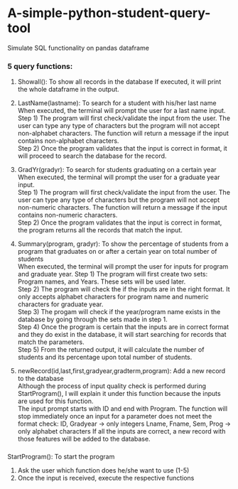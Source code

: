 # A-simple-python-student-query-tool
Simulate SQL functionality on pandas dataframe

### 5 query functions:
1. Showall(): To show all records in the database
        If executed, it will print the whole dataframe in the output.

2. LastName(lastname): To search for a student with his/her last name  
When executed, the terminal will prompt the user for a last name input.   
Step 1) The program will first check/validate the input from the user. The user can type any type of characters but the program will not accept non-alphabet characters. The function will return a message if the input contains non-alphabet characters.  
Step 2) Once the program validates that the input is correct in format, it will proceed to search the database for the record.

3. GradYr(gradyr): To search for students graduating on a certain year  
When executed, the terminal will prompt the user for a graduate year input.  
Step 1) The program will first check/validate the input from the user. The user can type any type of characters but the program will not accept non-numeric   characters. The function will return a message if the input contains non-numeric characters.  
Step 2) Once the program validates that the input is correct in format, the program returns all the records that match the input.

4. Summary(program, gradyr): To show the percentage of students from a program that graduates on or after a certain year on total number of students  
When executed, the terminal will prompt the user for inputs for program and graduate year.
Step 1) The program will first create two sets: Program names, and Years. These sets will be used later.  
Step 2) The program will check the if the inputs are in the right format. It only accepts alphabet characters for program name and numeric characters for graduate year.  
Step 3) The progam will check if the year/program name exists in the database by going through the sets made in step 1.  
Step 4) Once the program is certain that the inputs are in correct format and they do exist in the database, it will start searching for records that match the parameters.  
Step 5) From the returned output, it will calculate the number of students and its percentage upon total number of students.

5. newRecord(id,last,first,gradyear,gradterm,program): Add a new record to the database  
    Although the process of input quality check is performed during StartProgram(), I will explain it under this function because the inputs are used for this function.  
    The input prompt starts with ID and end with Program. The function will stop immediately once an input for a parameter does not meet the format check:
            ID, Gradyear -> only integers
            Lname, Fname, Sem, Prog -> only alphabet characters
    If all the inputs are correct, a new record with those features will be added to the database.
###
StartProgram(): To start the program
1. Ask the user which function does he/she want to use (1-5)
2. Once the input is received, execute the respective functions
